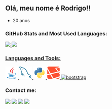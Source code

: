## Olá, meu nome é Rodrigo!!
- 20 anos

<div>

### GitHub Stats and Most Used Languages:
 
  <div>
  <a href="https://github.com/rodrignucleo">
  <img height="160em" src="https://github-readme-stats.vercel.app/api?username=rodrignucleo&show_icons=true&theme=radical&include_all_commits=true&count_private=true"/>
  <img height="160em" src="https://github-readme-stats.vercel.app/api/top-langs/?username=rodrignucleo&layout=compact&langs_count=16&theme=radical"/>
<div>

   </div> 
 <h3 align="left">Languages and Tools:</h3>

<p align="left">
 <a href="https://docs.oracle.com/en/java/" target="_blank"> <img src="https://raw.githubusercontent.com/devicons/devicon/1119b9f84c0290e0f0b38982099a2bd027a48bf1/icons/java/java-original.svg" alt="java" width="40" height="40"/> </a> 
 <a href="https://dev.mysql.com/doc/" target="_blank"> <img src="https://raw.githubusercontent.com/devicons/devicon/1119b9f84c0290e0f0b38982099a2bd027a48bf1/icons/mysql/mysql-plain.svg" alt="mysql" width="40" height="40"/> </a>
  <a href="https://docs.python.org/3/" target="_blank"> <img src="https://raw.githubusercontent.com/devicons/devicon/1119b9f84c0290e0f0b38982099a2bd027a48bf1/icons/python/python-original.svg" alt="python" width="40" height="40" /> </a>
 <a href="https://laravel.com/docs/9.x" target="_blank"> <img src="https://raw.githubusercontent.com/devicons/devicon/1119b9f84c0290e0f0b38982099a2bd027a48bf1/icons/laravel/laravel-plain.svg" alt="laravel" width="40" height="40"/> </a>
 <a href="https://getbootstrap.com/docs/4.1/getting-started/introduction/" target="_blank"> <img src="https://cdn.jsdelivr.net/gh/devicons/devicon/icons/bootstrap/bootstrap-plain.svg" alt="bootstrap" width="40" height="40" /> </a>


</p>


### Contact me:

 <div>
  <a href="https://api.whatsapp.com/send/?phone=5511992668225&text&app_absent=0" target="_blank"><img src="https://img.icons8.com/color/48/000000/whatsapp--v1.png" target="_blank"></a>
  <a href="https://www.instagram.com/rodrignucleo/" target="_blank"><img src="https://img.icons8.com/fluency/48/000000/instagram-new.png" target="_blank"></a>
  <a href = "mailto: rodrignucleo@gmail.com"><img src="https://img.icons8.com/color/48/000000/gmail-new.png" target="_blank"></a>
  <a href="https://www.linkedin.com/in/rodrignucleo/" target="_blank"><img src="https://img.icons8.com/color/48/000000/linkedin.png" target="_blank"></a>
</div>
